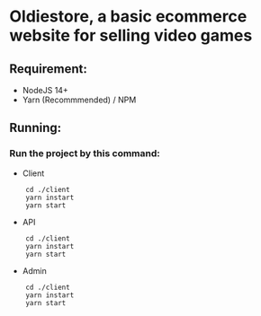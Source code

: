 # Oldiestore, a basic ecommerce website for selling video games

## Requirement:
* NodeJS 14+
* Yarn (Recommmended) / NPM

## Running: 
### Run the project by this command:
* Client

```
    cd ./client
    yarn instart
    yarn start
```
* API

```
    cd ./client
    yarn instart
    yarn start
```
* Admin

```
    cd ./client
    yarn instart
    yarn start
```